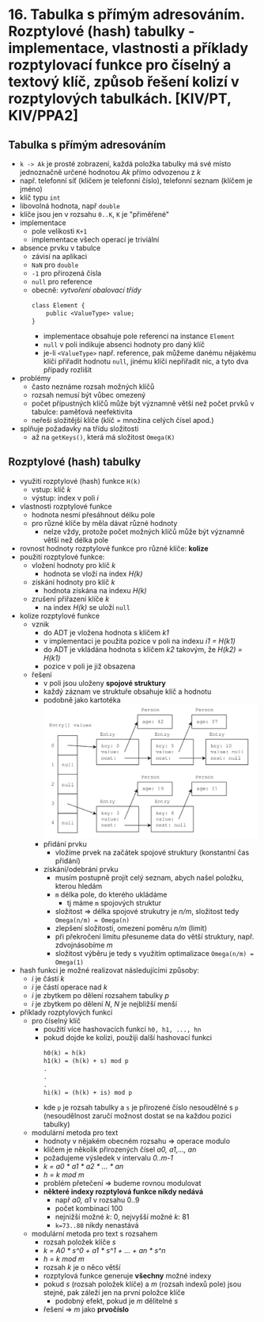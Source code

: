 # 16. Tabulka s přímým adresováním. Rozptylové (hash) tabulky - implementace, vlastnosti a příklady rozptylovací funkce pro číselný a textový klíč, způsob řešení kolizí v rozptylových tabulkách. [KIV/PT, KIV/PPA2]

## Tabulka s přímým adresováním
- `k -> Ak` je prosté zobrazení, každá položka tabulky má své místo jednoznačně určené hodnotou *Ak* přímo odvozenou z *k*
- např. telefonní síť (klíčem je telefonní číslo), telefonní seznam (klíčem je jméno)
- klíč typu `int`
- libovolná hodnota, např `double`
- klíče jsou jen v rozsahu `0..K`, `K` je "přiměřené"
- implementace
    - pole velikosti `K+1`
    - implementace všech operací je triviální
- absence prvku v tabulce
    - závisí na aplikaci
    - `NaN` pro `double`
    - `-1` pro přirozená čísla
    - `null` pro reference
    - obecně: *vytvoření obalovací třídy*
        ```
        class Element {
            public <ValueType> value;
        }
        ```
        - implementace obsahuje pole referencí na instance `Element`
        - `null` v poli indikuje absenci hodnoty pro daný klíč
        - je-li `<ValueType>` např. reference, pak můžeme danému nějakému klíči přiřadit hodnotu `null`, jinému klíči nepřiřadit nic, a tyto dva případy rozlišit
- problémy
    - často neznáme rozsah možných klíčů
    - rozsah nemusí být vůbec omezený
    - počet přípustných klíčů může být významně větší než počet prvků v tabulce: paměťová neefektivita
    - neřeši složitější klíče (klíč = množina celých čísel apod.)
- splňuje požadavky na třídu složitosti
    - až na `getKeys()`, která má složitost `Omega(K)`

## Rozptylové (hash) tabulky
- využití rozptylové (hash) funkce `H(k)`
    - vstup: klíč *k*
    - výstup: index v poli _i_
- vlastnosti rozptylové funkce
    - hodnota nesmí přesáhnout délku pole
    - pro různé klíče by měla dávat různé hodnoty
        - nelze vždy, protože počet možných klíčů může být významně větší než délka pole
- rovnost hodnoty rozptylové funkce pro různé klíče: **kolize**
- použití rozptylové funkce:
    - vložení hodnoty pro klíč *k*
        - hodnota se vloží na index *H(k)*
    - získání hodnoty pro klíč *k*
        - hodnota získána na indexu *H(k)*
    - zrušení přiřazení klíče *k*
        - na index *H(k)* se uloží `null`
- kolize rozptylové funkce
    - vznik
        - do ADT je vložena hodnota s klíčem *k1*
        - v implementaci je použita pozice v poli na indexu *i1 = H(k1)*
        - do ADT je vkládána hodnota s klíčem *k2* takovým, že *H(k2) = H(k1)*
        - pozice v poli je již obsazena
    - řešení
        - v poli jsou uloženy **spojové struktury**
        - každý záznam ve struktuře obsahuje klíč a hodnotu
        - podobně jako kartotéka
        ![](img/hash_table_collision_solution.png)
        - přidání prvku
            - vložíme prvek na začátek spojové struktury (konstantní čas přidání)
        - získání/odebrání prvku
            - musím postupně projít celý seznam, abych našel položku, kterou hledám
            - `m` délka pole, do kterého ukládáme
                - tj máme `m` spojových struktur
            - složitost => délka spojové strukutry je *n/m*, složitost tedy `Omega(n/m) = Omega(n)`
            - zlepšení složitosti, omezení poměru *n/m* (limit)
            - při překročení limitu přesuneme data do větší struktury, např. zdvojnásobíme *m*
            - složitost výběru je tedy s využitím optimalizace `Omega(n/m) = Omega(1)`
- hash funkci je možné realizovat následujícími způsoby:
    - *i* je částí *k*
    - *i* je částí operace nad *k*
    - *i* je zbytkem po dělení rozsahem tabulky *p*
    - *i* je zbytkem po dělení *N*, *N* je nejbližší menší
- příklady rozptylových funkcí
    - pro číselný klíč
        - použití více hashovacích funkcí `h0, h1, ..., hn`
        - pokud dojde ke kolizi, použiji další hashovací funkci
            ```
            h0(k) = h(k)
            h1(k) = (h(k) + s) mod p
            .
            .
            .
            hi(k) = (h(k) + is) mod p
            ```
        - kde `p` je rozsah tabulky a `s` je přirozené číslo nesoudělné s `p` (nesoudělnost zaručí možnost dostat se na každou pozici tabulky)
    - modulární metoda pro text
        - hodnoty v nějakém obecném rozsahu => operace modulo
        - klíčem je několik přirozených čísel *a0, a1,..., an*
        - požadujeme výsledek v intervalu *0..m-1*
        - _k = a0 * a1 * a2 * ... * an_
        - _h = k mod m_
        - problém přetečení => budeme rovnou modulovat
        - **některé indexy rozptylová funkce nikdy nedává**
            - např *a0, a1* v rozsahu 0..9
            - počet kombinací 100
            - nejnižší možné *k*: 0, nejvyšší možné *k*: 81 
            - `k=73..80` nikdy nenastává
    - modulární metoda pro text s rozsahem
        - rozsah položek klíče *s*
        - _k = A0 * s^0 + a1 * s^1 + ... + an * s^n_
        - _h = k mod m_
        - rozsah *k* je o něco větší
        - rozptylová funkce generuje **všechny** možné indexy
        - pokud *s* (rozsah položek klíče) a *m* (rozsah indexů pole) jsou stejné, pak záleží jen na první položce klíče
            - podobný efekt, pokud je *m* dělitelné *s*
        - řešení => *m* jako **prvočíslo**
